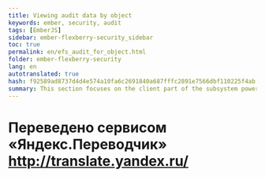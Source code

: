 ```yaml
--- 
title: Viewing audit data by object 
keywords: ember, security, audit 
tags: [EmberJS] 
sidebar: ember-flexberry-security_sidebar 
toc: true 
permalink: en/efs_audit_for_object.html 
folder: ember-flexberry-security 
lang: en 
autotranslated: true 
hash: f92589ad8737d4d4e574a10fa6c2691840a687fffc2891e7566dbf110225f4ab 
summary: This section focuses on the client part of the subsystem powers and change audit data. 
--- 
```




 # Переведено сервисом «Яндекс.Переводчик» http://translate.yandex.ru/